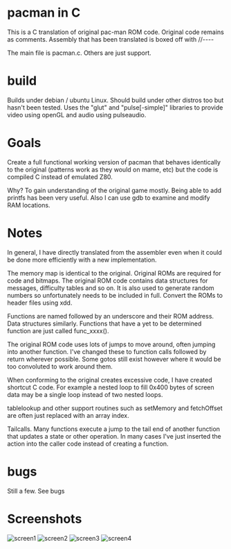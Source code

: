 pacman in C
===========
This is a C translation of original pac-man ROM code.  Original code remains as
comments.  Assembly that has been translated is boxed off with //---- 

The main file is pacman.c.  Others are just support.

build
=====
Builds under debian / ubuntu Linux.  Should build under other distros too but
hasn't been tested.  Uses the "glut" and "pulse[-simple]" libraries to provide video
using openGL and audio using pulseaudio.

Goals
=====
Create a full functional working version of pacman that behaves identically to
the original (patterns work as they would on mame, etc) but the code is compiled
C instead of emulated Z80.

Why?  To gain understanding of the original game mostly.  Being able to add
printfs has been very useful.  Also I can use gdb to examine and modify RAM
locations.

Notes
=====

In general, I have directly translated from the assembler even when it could be
done more efficiently with a new implementation.

The memory map is identical to the original.  Original ROMs are required for
code and bitmaps.  The original ROM code contains data structures for messages,
difficulty tables and so on.  It is also used to generate random numbers so
unfortunately needs to be included in full.  Convert the ROMs to header files
using xdd.

Functions are named followed by an underscore and their ROM address.  Data
structures similarly.  Functions that have a yet to be determined function are
just called func_xxxx().

The original ROM code uses lots of jumps to move around, often jumping into
another function.  I've changed these to function calls followed by return
wherever possible.  Some gotos still exist however where it would be too
convoluted to work around them.

When conforming to the original creates excessive code, I have created shortcut
C code.  For example a nested loop to fill 0x400 bytes of screen data may be a
single loop instead of two nested loops.

tablelookup and other support routines such as setMemory and fetchOffset are
often just replaced with an array index.

Tailcalls.  Many functions execute a jump to the tail end of another
function that updates a state or other operation.  In many cases I've just
inserted the action into the caller code instead of creating a function.

bugs
====

Still a few.  See bugs

Screenshots
===========
![screen1](screenshots/Screenshot_2024-04-25_08-46-43.png)
![screen2](screenshots/Screenshot_2024-04-25_08-47-23.png)
![screen3](screenshots/Screenshot_2024-04-25_08-50-21.png)
![screen4](screenshots/Screenshot_2024-04-25_08-51-13.png)
